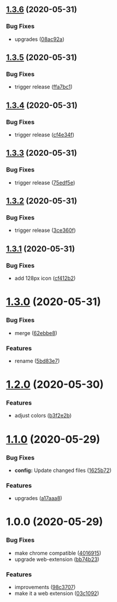 ## [1.3.6](https://github.com/dword-design/accessibility-view/compare/v1.3.5...v1.3.6) (2020-05-31)


### Bug Fixes

* upgrades ([08ac92a](https://github.com/dword-design/accessibility-view/commit/08ac92a26f0d75e678b19881d848245cf2417a06))

## [1.3.5](https://github.com/dword-design/accessibility-view/compare/v1.3.4...v1.3.5) (2020-05-31)


### Bug Fixes

* trigger release ([ffa7bc1](https://github.com/dword-design/accessibility-view/commit/ffa7bc1870b3aed9c888c51e6b10bf1f63c102ef))

## [1.3.4](https://github.com/dword-design/accessibility-view/compare/v1.3.3...v1.3.4) (2020-05-31)


### Bug Fixes

* trigger release ([cf4e34f](https://github.com/dword-design/accessibility-view/commit/cf4e34f1ab7f68c1f219cc59e36e778cf5f9d9bc))

## [1.3.3](https://github.com/dword-design/accessibility-view/compare/v1.3.2...v1.3.3) (2020-05-31)


### Bug Fixes

* trigger release ([75edf5e](https://github.com/dword-design/accessibility-view/commit/75edf5ee94c6ac7aea76b059b1eec87103072fd1))

## [1.3.2](https://github.com/dword-design/accessibility-view/compare/v1.3.1...v1.3.2) (2020-05-31)


### Bug Fixes

* trigger release ([3ce360f](https://github.com/dword-design/accessibility-view/commit/3ce360fda45a9ac1122f1e792362ff7c6b532973))

## [1.3.1](https://github.com/dword-design/accessibility-view/compare/v1.3.0...v1.3.1) (2020-05-31)


### Bug Fixes

* add 128px icon ([cf412b2](https://github.com/dword-design/accessibility-view/commit/cf412b2ad0c7167554bc7164dd4e0c16f34afd0c))

# [1.3.0](https://github.com/dword-design/accessibility-view/compare/v1.2.0...v1.3.0) (2020-05-31)


### Bug Fixes

* merge ([62ebbe8](https://github.com/dword-design/accessibility-view/commit/62ebbe8f6978a433a7f0b1e21d4524b153014975))


### Features

* rename ([5bd83e7](https://github.com/dword-design/accessibility-view/commit/5bd83e7c02906e6ab4d4ebd82ff9a6def4eec659))

# [1.2.0](https://github.com/dword-design/accessible-view/compare/v1.1.0...v1.2.0) (2020-05-30)


### Features

* adjust colors ([b3f2e2b](https://github.com/dword-design/accessible-view/commit/b3f2e2b0f665396496ed9a740d6a09a6a87cd0bb))

# [1.1.0](https://github.com/dword-design/accessible-view/compare/v1.0.0...v1.1.0) (2020-05-29)


### Bug Fixes

* **config:** Update changed files ([1625b72](https://github.com/dword-design/accessible-view/commit/1625b72a99bdc2cad8c4976324f42b7aedfb30d2))


### Features

* upgrades ([a17aaa8](https://github.com/dword-design/accessible-view/commit/a17aaa89fa929aaf3229bd636e57889697593f6e))

# 1.0.0 (2020-05-29)


### Bug Fixes

* make chrome compatible ([4016915](https://github.com/dword-design/accessibility-mode/commit/40169150f9df5dbbe832e3f550198819a36f75c9))
* upgrade web-extension ([bb74b23](https://github.com/dword-design/accessibility-mode/commit/bb74b2351245ee0ca01255d39908d1135a2c62be))


### Features

* improvements ([98c3707](https://github.com/dword-design/accessibility-mode/commit/98c3707cfd13a020172d26a8c43e11ba15dfcccd))
* make it a web extension ([03c1092](https://github.com/dword-design/accessibility-mode/commit/03c1092d96f03ff9327f65187d95e090f30b754d))
